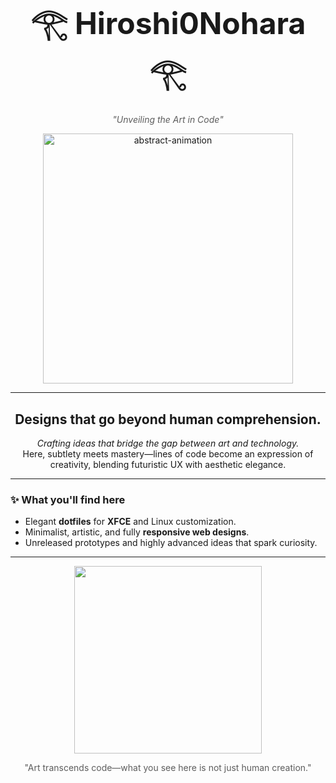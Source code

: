 <h1 align="center" style="font-size: 3rem;">𓂀 Hiroshi0Nohara 𓂀</h1>
<p align="center" style="color:#5D5D5D; font-style:italic;">"Unveiling the Art in Code"</p>

<p align="center">
  <img src="https://user-images.githubusercontent.com/69706754/120106146-4168f780-c168-11eb-8824-5a3f5e284f0e.gif" alt="abstract-animation" width="400px"/>
</p>

---

<h2 align="center">Designs that go beyond human comprehension.</h2>

<p align="center">
  <em>Crafting ideas that bridge the gap between art and technology.</em> <br>
  Here, subtlety meets mastery—lines of code become an expression of creativity, blending futuristic UX with aesthetic elegance.
</p>

---

### ✨ **What you'll find here**
- Elegant **dotfiles** for **XFCE** and Linux customization.
- Minimalist, artistic, and fully **responsive web designs**.
- Unreleased prototypes and highly advanced ideas that spark curiosity.

---

<p align="center">
  <img src="https://media.giphy.com/media/2A75RyXVzzSI2bx4Gj/giphy.gif" width="300px"/>
</p>

<p align="center" style="color:#5D5D5D;">"Art transcends code—what you see here is not just human creation."</p>
